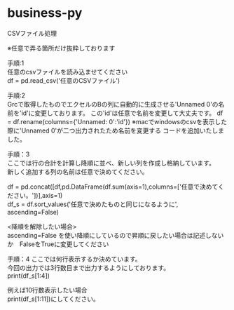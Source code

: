 # business-py
CSVファイル処理



※任意で弄る箇所だけ抜粋しております

手順:1<br>
任意のcsvファイルを読み込ませてください<br>
df = pd.read_csv('任意のCSVファイル')

手順:2<br>
Grcで取得したものでエクセルのBの列に自動的に生成させる'Unnamed 0'の名前を'id'に変更しております。
この'id'は任意で名前を変更して大丈夫です。
df = df.rename(columns={'Unnamed: 0':'id'})
※macでwindowsのcsvを表示した際に'Unnamed 0'が二つ出力されたため名前を変更する
コードを追加いたしました。

手順：3<br>
ここでは行の合計を計算し降順に並べ、新しい列を作成し格納しています。<br>
新しく追加する列の名前は任意で決めてください。<br>

df = pd.concat([df,pd.DataFrame(df.sum(axis=1),columns=['任意で決めてください。'])],axis=1)<br>
df_s = df.sort_values('任意で決めたものと同じになるように', ascending=False)

<降順を解除したい場合><br>
ascending=False を使い降順にしているので昇順に戻したい場合は記述しないか　FalseをTrueに変更してください



手順：4
ここでは何行表示するか決めています。<br>
今回の出力では3行数目まで出力するようにしております。<br>
print(df_s[1:4])

例えば10行数表示したい場合<br>
print(df_s[1:11])にしてください。

